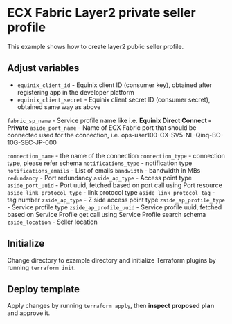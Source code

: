 # ECX Fabric Layer2 private seller profile

This example shows how to create layer2 public seller profile.

## Adjust variables
* `equinix_client_id` - Equinix client ID (consumer key), obtained after
  registering app in the developer platform
* `equinix_client_secret` - Equinix client secret ID (consumer secret),
  obtained same way as above

`fabric_sp_name` - Service profile name like i.e. **Equinix Direct Connect - Private**
`aside_port_name` -  Name of ECX Fabric port that should be connected used for the connection, i.e. ops-user100-CX-SV5-NL-Qinq-BO-10G-SEC-JP-000

`connection_name` - the name of the connection
`connection_type` - connection type, please refer schema
`notifications_type` - notification type
`notifications_emails` - List of emails
`bandwidth` - bandwidth in MBs
`redundancy` - Port redundancy
`aside_ap_type` - Access point type
`aside_port_uuid` - Port uuid, fetched based on port call using Port resource
`aside_link_protocol_type` - link protocol type
`aside_link_protocol_tag` - tag number
`zside_ap_type` - Z side access point type
`zside_ap_profile_type` - Service profile type
`zside_ap_profile_uuid` - Service profile uuid, fetched based on Service Profile get call using Service Profile search schema
`zside_location` - Seller location

## Initialize

Change directory to example directory and initialize Terraform plugins
by running `terraform init`.

## Deploy template

Apply changes by running `terraform apply`, then **inspect proposed plan**
and approve it.

